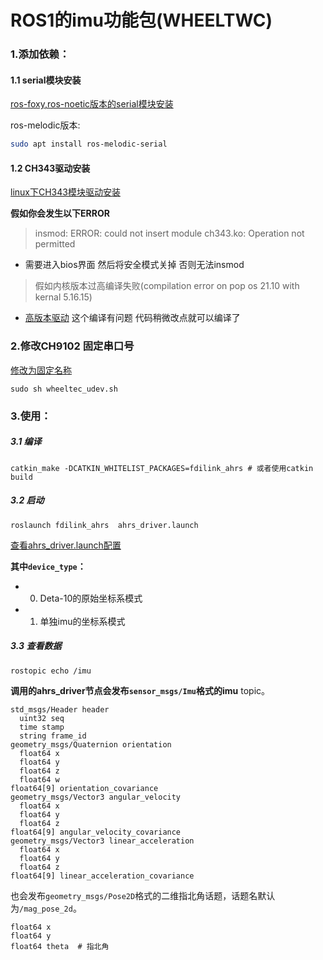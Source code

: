 # ROS1的imu功能包(WHEELTWC)

### 1.添加依赖：
#### 1.1 serial模块安装
[ros-foxy,ros-noetic版本的serial模块安装](https://icode.best/i/32316244547594)

ros-melodic版本:
```bash
sudo apt install ros-melodic-serial
```
#### 1.2 CH343驱动安装

[linux下CH343模块驱动安装](https://github.com/WCHSoftGroup/ch343ser_linux)

**假如你会发生以下ERROR**

>insmod: ERROR: could not insert module ch343.ko: Operation not permitted

+ 需要进入bios界面 然后将安全模式关掉 否则无法insmod

>假如内核版本过高编译失败(compilation error on pop os 21.10 with kernal 5.16.15)

+ [高版本驱动](https://github.com/GreatestCapacity/ch343ser_linux) 这个编译有问题 代码稍微改点就可以编译了
### 2.修改CH9102 固定串口号

[修改为固定名称](./wheeltec_udev.sh)

```shell
sudo sh wheeltec_udev.sh
```

### 3.使用：    
##### 3.1 编译
```shell
catkin_make -DCATKIN_WHITELIST_PACKAGES=fdilink_ahrs # 或者使用catkin build
```
##### 3.2 启动
```shell
roslaunch fdilink_ahrs  ahrs_driver.launch
```
[查看ahrs_driver.launch配置](./launch/ahrs_driver.launch)

**其中`device_type`：**

+ 0. Deta-10的原始坐标系模式
+ 1. 单独imu的坐标系模式


##### 3.3 查看数据
```shell
rostopic echo /imu
```


**调用的ahrs_driver节点会发布`sensor_msgs/Imu`格式的imu** topic。
```
std_msgs/Header header
  uint32 seq
  time stamp
  string frame_id
geometry_msgs/Quaternion orientation
  float64 x
  float64 y
  float64 z
  float64 w
float64[9] orientation_covariance
geometry_msgs/Vector3 angular_velocity
  float64 x
  float64 y
  float64 z
float64[9] angular_velocity_covariance
geometry_msgs/Vector3 linear_acceleration
  float64 x
  float64 y
  float64 z
float64[9] linear_acceleration_covariance
```
也会发布`geometry_msgs/Pose2D`格式的二维指北角话题，话题名默认为`/mag_pose_2d`。
```
float64 x
float64 y
float64 theta  # 指北角
```

